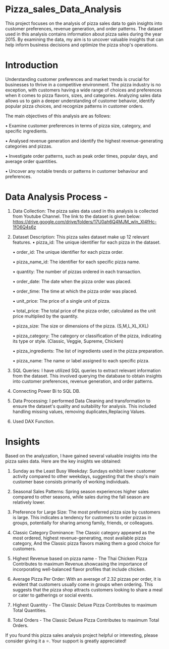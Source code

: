 # Pizza_sales_Data_Analysis
This project focuses on the analysis of pizza sales data to gain insights into customer preferences, revenue generation, and order patterns. The dataset used in this analysis contains information about pizza sales during the year 2015. By examining the data, my aim is to uncover valuable insights that can help inform business decisions and optimize the pizza shop's operations.

# Introduction
Understanding customer preferences and market trends is crucial for businesses to thrive in a competitive environment. The pizza industry is no exception, with customers having a wide range of choices and preferences when it comes to pizza flavors, sizes, and categories. Analyzing sales data allows us to gain a deeper understanding of customer behavior, identify popular pizza choices, and recognize patterns in customer orders.

The main objectives of this analysis are as follows:

•	Examine customer preferences in terms of pizza size, category, and specific ingredients.

•	Analysed revenue generation and identify the highest revenue-generating categories and pizzas.

•	Investigate order patterns, such as peak order times, popular days, and average order quantities.

•	Uncover any notable trends or patterns in customer behaviour and preferences.

# Data Analysis Process -
1. Data Collection: The pizza sales data used in this analysis is collected from Youtube Channel. The link to the dataset is given below: https://drive.google.com/drive/folders/17U0ah6Q4MJM_wIn_Xl4fHc-1fO6Q4s6z
   
2. Dataset Description: This pizza sales dataset make up 12 relevant features.
      •	pizza_id: The unique identifier for each pizza in the dataset.
   
      •	order_id: The unique identifier for each pizza order.
   
      •	pizza_name_id: The identifier for each specific pizza name.
   
      •	quantity: The number of pizzas ordered in each transaction.
   
      •	order_date: The date when the pizza order was placed.
   
      •	order_time: The time at which the pizza order was placed.
   
      •	unit_price: The price of a single unit of pizza.
   
      •	total_price: The total price of the pizza order, calculated as the unit price multiplied by the quantity.
   
      •	pizza_size: The size or dimensions of the pizza. (S,M,L,XL,XXL)
   
      •	pizza_category: The category or classification of the pizza, indicating its type or style. (Classic, Veggie, Supreme, Chicken)
   
      •	pizza_ingredients: The list of ingredients used in the pizza preparation.
   
      •	pizza_name: The name or label assigned to each specific pizza.

3. SQL Queries: I have utilized SQL queries to extract relevant information from the dataset. This involved querying the database to obtain insights into customer preferences, revenue generation, and order patterns.

4. Connecting Power Bi to SQL DB.

5. Data Processing: I performed Data Cleaning and transformation to ensure the dataset's quality and suitability for analysis. This included handling missing values, removing duplicates,Replacing Values.

6. Used DAX Function.

# Insights 

Based on the analyzation, I have gained several valuable insights into the pizza sales data. Here are the key insights we obtained:

1. Sunday as the Least Busy Weekday: Sundays exhibit lower customer activity compared to other weekdays, suggesting that the shop's main customer base consists primarily of working individuals.
  
2. Seasonal Sales Patterns: Spring season experiences higher sales compared to other seasons, while sales during the fall season are relatively lower.

3. Preference for Large Size: The most preferred pizza size by customers is large. This indicates a tendency for customers to order pizzas in groups, potentially for sharing among family, friends, or colleagues.

4. Classic Category Dominance: The Classic category appeared as the most ordered, highest revenue-generating, most available pizza category, And the Classic pizza flavors making them a good choice for customers.

5. Highest Revenue based on pizza name - The Thai Chicken Pizza Contributes to maximum Revenue.showcasing the importance of incorporating well-balanced flavor profiles that include chicken.

6. Average Pizza Per Order: With an average of 2.32 pizzas per order, it is evident that customers usually come in groups when ordering. This suggests that the pizza shop attracts customers looking to share a meal or cater to gatherings or social events.

7. Highest Quantity - The Classic Deluxe Pizza Contributes to maximum Total Quantities.

8. Total Orders - The Classic Deluxe Pizza Contributes to maximum Total Orders.

If you found this pizza sales analysis project helpful or interesting, please consider giving it a ⭐️. Your support is greatly appreciated!





